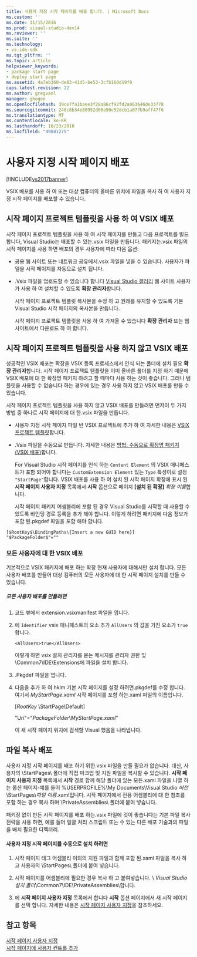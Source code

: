 ```yaml
---
title: 사용자 지정 시작 페이지를 배포 합니다. | Microsoft Docs
ms.custom: ''
ms.date: 11/15/2016
ms.prod: visual-studio-dev14
ms.reviewer: ''
ms.suite: ''
ms.technology:
- vs-ide-sdk
ms.tgt_pltfrm: ''
ms.topic: article
helpviewer_keywords:
- package start page
- deploy start page
ms.assetid: 4a7eb360-de83-41d5-be53-3cfb160d19f9
caps.latest.revision: 22
ms.author: gregvanl
manager: ghogen
ms.openlocfilehash: 39ce7fa1baee3f28a86cf92fd2a063646de33778
ms.sourcegitcommit: 240c8b34e80952d00e90c52dcb1a077b9aff47f6
ms.translationtype: MT
ms.contentlocale: ko-KR
ms.lasthandoff: 10/23/2018
ms.locfileid: "49841275"
---
```

# <a name="deploying-custom-start-pages"></a>사용자 지정 시작 페이지 배포
[!INCLUDE[vs2017banner](../includes/vs2017banner.md)]

VSIX 배포를 사용 하 여 또는 대상 컴퓨터의 올바른 위치에 파일을 복사 하 여 사용자 지정 시작 페이지를 배포할 수 있습니다.  
  
## <a name="vsix-deployment-by-using-the-start-page-project-template"></a>시작 페이지 프로젝트 템플릿을 사용 하 여 VSIX 배포  
 시작 페이지 프로젝트 템플릿을 사용 하 여 시작 페이지를 만들고 다음 프로젝트를 빌드합니다, Visual Studio는 배포할 수 있는.vsix 파일을 만듭니다. 패키지는.vsix 파일의 시작 페이지를 사용 하면 배포의 경우 사용자에 따라 다음 옵션:  
  
- 공용 웹 사이트 또는 네트워크 공유에서.vsix 파일을 넣을 수 있습니다. 사용자가 파일을 시작 페이지를 자동으로 설치 됩니다.  
  
- .Vsix 파일을 업로드할 수 있습니다 합니다 [Visual Studio 갤러리](http://go.microsoft.com/fwlink/?LinkID=123847) 웹 사이트 사용자가 사용 하 여 설치할 수 있도록 **확장 관리자**합니다.  
  
  시작 페이지 프로젝트 템플릿 복사본을 수정 하 고 원래를 유지할 수 있도록 기본 Visual Studio 시작 페이지의 복사본을 만듭니다.  
  
  시작 페이지 프로젝트 템플릿을 사용 하 여 가져올 수 있습니다 **확장 관리자** 또는 웹 사이트에서 다운로드 하 여 합니다.  
  
## <a name="vsix-deployment-without-using-the-start-page-project-template"></a>시작 페이지 프로젝트 템플릿을 사용 하지 않고 VSIX 배포  
 성공적인 VSIX 배포는 확장을 VSIX 등록 프로세스에서 인식 되는 폴더에 설치 필요 **확장 관리자**합니다. 시작 페이지 프로젝트 템플릿을 이미 올바른 폴더를 지정 하기 때문에 VSIX 배포에 대 한 확장명 패키지 하려고 할 때마다 사용 하는 것이 좋습니다. 그러나 템플릿을 사용할 수 없습니다 하는 경우에 있는 경우 사용 하지 않고 VSIX 배포를 만들 수 있습니다.  
  
 시작 페이지 프로젝트 템플릿을 사용 하지 않고 VSIX 배포를 만들려면 먼저이 두 가지 방법 중 하나로 시작 페이지에 대 한.vsix 파일을 만듭니다.  
  
- 사용자 지정 시작 페이지 파일 빈 VSIX 프로젝트에 추가 하 여 자세한 내용은 [VSIX 프로젝트 템플릿](../extensibility/vsix-project-template.md)합니다.  
  
- .Vsix 파일을 수동으로 만듭니다. 자세한 내용은 [방법: 수동으로 확장명 패키지 (VSIX 배포)](../misc/how-to-manually-package-an-extension-vsix-deployment.md)합니다.  
  
  For Visual Studio 시작 페이지를 인식 하는 `Content Element` 의 VSIX 매니페스트가 포함 되어야 합니다는 `CustomExtension Element` 있는 `Type` 특성이로 설정 `"StartPage"`합니다. VSIX 배포를 사용 하 여 설치 된 시작 페이지 확장에 표시 된 **시작 페이지 사용자 지정** 목록에서 **시작** 옵션으로 페이지 **[설치 된 확장]** *확장 이름*합니다.  
  
  시작 페이지 패키지 어셈블리에 포함 된 경우 Visual Studio를 시작할 때 사용할 수 있도록 바인딩 경로 등록을 추가 해야 합니다. 이렇게 하려면 패키지에 다음 정보가 포함 된.pkgdef 파일을 포함 해야 합니다.  
  
```  
[$RootKey$\BindingPaths\{Insert a new GUID here}]  
"$PackageFolder$"=""  
```  
  
### <a name="vsix-deployment-for-all-users"></a>모든 사용자에 대 한 VSIX 배포  
 기본적으로 VSIX 패키지에 배포 하는 확장 현재 사용자에 대해서만 설치 합니다. 모든 사용자 배포를 만들어 대상 컴퓨터의 모든 사용자에 대 한 시작 페이지 설치를 만들 수 있습니다.  
  
##### <a name="to-create-an-all-users-deployment"></a>모든 사용자 배포를 만들려면  
  
1.  코드 뷰에서 extension.vsixmanifest 파일을 엽니다.  
  
2.  에 `Identifier` vsix 매니페스트의 요소 추가 `AllUsers` 의 값을 가진 요소가 `true`합니다.  
  
    ```  
    <AllUsers>true</AllUsers>  
    ```  
  
     이렇게 하면 vsix 설치 관리자를 묻는 메시지를 관리자 권한 및 \Common7\IDE\Extensions에 파일을 설치 합니다.  
  
3.  .Pkgdef 파일을 엽니다.  
  
4.  다음을 추가 하 여 hklm 기본 시작 페이지를 설정 하려면.pkgdef를 수정 합니다. 여기서 *MyStartPage.xaml* 시작 페이지를 포함 하는.xaml 파일의 이름입니다.  
  
     [$RootKey$ \StartPage\Default]  
  
     "Uri"="$PackageFolder$\\*MyStartPage.xaml*"  
  
     이 새 시작 페이지 위치에 검색할 Visual 했음을 나타냅니다.  
  
## <a name="file-copy-deployment"></a>파일 복사 배포  
 사용자 지정 시작 페이지를 배포 하기 위한.vsix 파일을 만들 필요가 없습니다. 대신, 사용자의 \StartPages\ 폴더에 직접 마크업 및 지원 파일을 복사할 수 있습니다. **시작 페이지 사용자 지정** 목록에서 **시작** 경로 함께 해당 폴더에 있는 모든.xaml 파일을 나열 하는 옵션 페이지-예를 들어 %USERPROFILE%\My Documents\Visual Studio  *버전*\StartPages\\*파일 이름*.xaml입니다. 시작 페이지에서 전용 어셈블리에 대 한 참조를 포함 하는 경우 복사 하며 \PrivateAssemblies\ 폴더에 붙여 넣습니다.  
  
 패키징 없이 만든 시작 페이지를 배포 하는.vsix 파일에 것이 좋습니다는 기본 파일 복사 전략을 사용 하면, 예를 들어 일괄 처리 스크립트 또는 수 있는 다른 배포 기술과의 파일을 배치 필요한 디렉터리.  
  
#### <a name="to-manually-install-a-custom-start-page"></a>사용자 지정 시작 페이지를 수동으로 설치 하려면  
  
1.  시작 페이지 태그 어셈블리 이외의 지원 파일과 함께 포함 된.xaml 파일을 복사 하 고 사용자의 \StartPages\ 폴더에 붙여 넣습니다.  
  
2.  시작 페이지를 어셈블리에 필요한 경우 복사 하 고 붙여넣습니다. \\ *Visual Studio 설치 폴더*\Common7\IDE\PrivateAssemblies\\합니다.  
  
3.  에 **시작 페이지 사용자 지정** 목록에서 합니다 **시작** 옵션 페이지에서 새 시작 페이지를 선택 합니다. 자세한 내용은 [시작 페이지 사용자 지정](../ide/customizing-the-start-page-for-visual-studio.md)을 참조하세요.  
  
## <a name="see-also"></a>참고 항목  
 [시작 페이지 사용자 지정](../ide/customizing-the-start-page-for-visual-studio.md)   
 [시작 페이지에 사용자 컨트롤 추가](../extensibility/adding-user-control-to-the-start-page.md)

